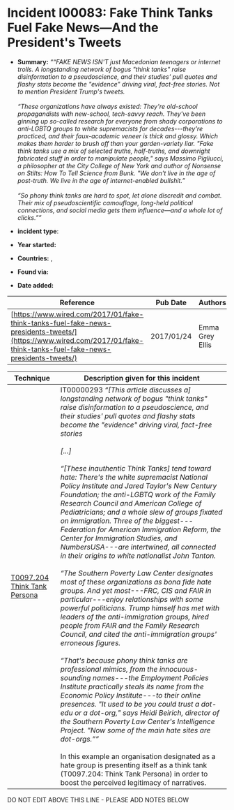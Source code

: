 # Incident I00083: Fake Think Tanks Fuel Fake News—And the President's Tweets

* **Summary:** <i>““FAKE NEWS ISN'T just Macedonian teenagers or internet trolls. A longstanding network of bogus "think tanks" raise disinformation to a pseudoscience, and their studies' pull quotes and flashy stats become the "evidence" driving viral, fact-free stories. Not to mention President Trump's tweets.<br><br> “These organizations have always existed: They're old-school propagandists with new-school, tech-savvy reach. They've been ginning up so-called research for everyone from shady corporations to anti-LGBTQ groups to white supremacists for decades---they're practiced, and their faux-academic veneer is thick and glossy. Which makes them harder to brush off than your garden-variety liar. "Fake think tanks use a mix of selected truths, half-truths, and downright fabricated stuff in order to manipulate people," says Massimo Pigliucci, a philosopher at the City College of New York and author of Nonsense on Stilts: How To Tell Science from Bunk. "We don't live in the age of post-truth. We live in the age of internet-enabled bullshit.”<br><br> “So phony think tanks are hard to spot, let alone discredit and combat. Their mix of pseudoscientific camouflage, long-held political connections, and social media gets them influence—and a whole lot of clicks.””</i>

* **incident type**: 

* **Year started:** 

* **Countries:**  , 

* **Found via:** 

* **Date added:** 


| Reference | Pub Date | Authors | Org | Archive |
| --------- | -------- | ------- | --- | ------- |
| [https://www.wired.com/2017/01/fake-think-tanks-fuel-fake-news-presidents-tweets/](https://www.wired.com/2017/01/fake-think-tanks-fuel-fake-news-presidents-tweets/) | 2017/01/24 | Emma Grey Ellis | Wired | [https://web.archive.org/web/20240705093231/https://www.wired.com/2017/01/fake-think-tanks-fuel-fake-news-presidents-tweets/](https://web.archive.org/web/20240705093231/https://www.wired.com/2017/01/fake-think-tanks-fuel-fake-news-presidents-tweets/) |

 

| Technique | Description given for this incident |
| --------- | ------------------------- |
| [T0097.204 Think Tank Persona](../../generated_pages/techniques/T0097.204.md) | IT00000293 <i>“[This article discusses a] longstanding network of bogus "think tanks" raise disinformation to a pseudoscience, and their studies' pull quotes and flashy stats become the "evidence" driving viral, fact-free stories<br><br> [...]<br><br> “[These inauthentic Think Tanks] tend toward hate: There's the white supremacist National Policy Institute and Jared Taylor's New Century Foundation; the anti-LGBTQ work of the Family Research Council and American College of Pediatricians; and a whole slew of groups fixated on immigration. Three of the biggest---Federation for American Immigration Reform, the Center for Immigration Studies, and NumbersUSA---are intertwined, all connected in their origins to white nationalist John Tanton.<br><br> “The Southern Poverty Law Center designates most of these organizations as bona fide hate groups. And yet most---FRC, CIS and FAIR in particular---enjoy relationships with some powerful politicians. Trump himself has met with leaders of the anti-immigration groups, hired people from FAIR and the Family Research Council, and cited the anti-immigration groups' erroneous figures.<br><br> “That's because phony think tanks are professional mimics, from the innocuous-sounding names---the Employment Policies Institute practically steals its name from the Economic Policy Institute---to their online presences. "It used to be you could trust a dot-edu or a dot-org," says Heidi Beirich, director of the Southern Poverty Law Center's Intelligence Project. "Now some of the main hate sites are dot-orgs.””</i><br><br> In this example an organisation designated as a hate group is presenting itself as a think tank (T0097.204: Think Tank Persona) in order to boost the perceived legitimacy of narratives. |


DO NOT EDIT ABOVE THIS LINE - PLEASE ADD NOTES BELOW